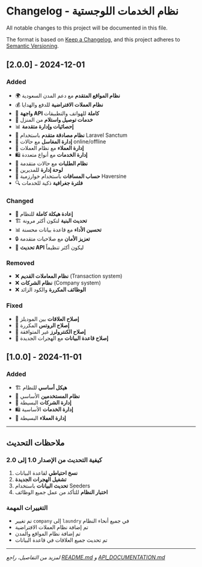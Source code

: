 # Changelog - نظام الخدمات اللوجستية

All notable changes to this project will be documented in this file.

The format is based on [Keep a Changelog](https://keepachangelog.com/en/1.0.0/),
and this project adheres to [Semantic Versioning](https://semver.org/spec/v2.0.0.html).

## [2.0.0] - 2024-12-01

### Added
- 🌍 **نظام المواقع المتقدم** مع دعم المدن السعودية
- 💰 **نظام العملات الافتراضية** للدفع والهدايا
- 📱 **واجهة API كاملة** للهواتف والتطبيقات
- 🚚 **خدمات توصيل واستلام** من المنزل
- 📊 **إحصائيات وإدارة متقدمة**
- 🔐 **نظام مصادقة متقدم** باستخدام Laravel Sanctum
- 🏢 **إدارة المغاسل** مع حالات online/offline
- 👤 **إدارة العملاء** مع نظام العملات
- 🛍️ **إدارة الخدمات** مع أنواع متعددة
- 🛒 **نظام الطلبات** مع حالات متقدمة
- 👑 **لوحة إدارة** للمديرين
- 📍 **حساب المسافات** باستخدام خوارزمية Haversine
- 🔍 **فلترة جغرافية** ذكية للخدمات

### Changed
- 🔄 **إعادة هيكلة كاملة** للنظام
- 🏗️ **تحديث البنية** لتكون أكثر مرونة
- 📊 **تحسين الأداء** مع قاعدة بيانات محسنة
- 🔒 **تعزيز الأمان** مع صلاحيات متقدمة
- 📱 **تحديث API** ليكون أكثر تنظيماً

### Removed
- ❌ **نظام المعاملات القديم** (Transaction system)
- ❌ **نظام الشركات** (Company system)
- ❌ **الوظائف المكررة** والكود الزائد

### Fixed
- 🐛 **إصلاح العلاقات** بين الموديلز
- 🐛 **إصلاح الروتس** المكررة
- 🐛 **إصلاح الكنترولرز** غير المتوافقة
- 🐛 **إصلاح قاعدة البيانات** مع الهجرات الجديدة

## [1.0.0] - 2024-11-01

### Added
- 🏗️ **هيكل أساسي** للنظام
- 👥 **نظام المستخدمين** الأساسي
- 🏢 **إدارة الشركات** البسيطة
- 🛍️ **إدارة الخدمات** الأساسية
- 👤 **إدارة العملاء** البسيطة

---

## ملاحظات التحديث

### كيفية التحديث من الإصدار 1.0 إلى 2.0

1. **نسخ احتياطي** لقاعدة البيانات
2. **تشغيل الهجرات الجديدة**
3. **تحديث البيانات** باستخدام Seeders
4. **اختبار النظام** للتأكد من عمل جميع الوظائف

### التغييرات المهمة

- تم تغيير `company` إلى `laundry` في جميع أنحاء النظام
- تم إضافة نظام العملات الافتراضية
- تم إضافة نظام المواقع والمدن
- تم تحديث جميع العلاقات في قاعدة البيانات

---

*لمزيد من التفاصيل، راجع [README.md](README.md) و [API_DOCUMENTATION.md](API_DOCUMENTATION.md)*
